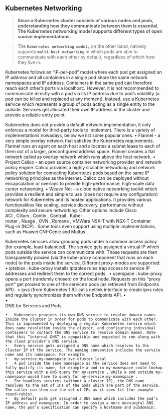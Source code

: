 ## Kubernetes Networking 

> **Since a Kubernetes cluster consists of various nodes and pods, understanding how they communicate between them is essential. The Kubernetes networking model supports different types of open source implementations.**

> The **`Kubernetes networking model,`** on the other hand, natively supports **`multi-host networking`** in which pods are able to communicate with each other by default, regardless of which host they live in.

Kubernetes follows an “IP-per-pod” model where each pod get assigned an IP address and all containers in a single pod share the same network namespaces and IP address. Containers in the same pod can therefore reach each other’s ports via localhost:<port>. However, it is not recommended to communicate directly with a pod via its IP address due to pod’s volatility (a pod can be killed and replaced at any moment). Instead, use a Kubernetes service which represents a group of pods acting as a single entity to the outside. Services get allocated their own IP address in the cluster and provide a reliable entry point.

Kubernetes does not provide a default network implementation, it only enforces a model for third-party tools to implement. There is a variety of implementations nowadays, below we list some popular ones.
	•	Flannel - a very simple overlay network that satisfies the Kubernetes requirements. Flannel runs an agent on each host and allocates a subnet lease to each of them out of a larger, preconfigured address space. Flannel creates a flat network called as overlay network which runs above the host network.
	•	Project Calico - an open source container networking provider and network policy engine. Calico provides a highly scalable networking and network policy solution for connecting Kubernetes pods based on the same IP networking principles as the internet. Calico can be deployed without encapsulation or overlays to provide high-performance, high-scale data center networking.
	•	Weave Net - a cloud native networking toolkit which provides a resilient and simple to use (does not require any configuration) network for Kubernetes and its hosted applications. It provides various functionalities like scaling, service discovery, performance without complexity and secure networking.
Other options include Cisco ACI , Cilium , Contiv , Contrail , Kube-router , Nuage , OVN , Romana , VMWare NSX-T with NSX-T Container Plug-in (NCP) . Some tools even support using multiple implementations, such as Huawei CNI-Genie and Multus .


Kubernetes services allow grouping pods under a common access policy (for example, load-balanced). The service gets assigned a virtual IP which pods outside the service can communicate with. Those requests are then transparently proxied (via the kube-proxy component that runs on each node) to the pods inside the service. Different proxy-modes are supported:
	•	iptables : kube-proxy installs iptables rules trap access to service IP addresses and redirect them to the correct pods. 
	•	userspace : kube-proxy opens a port (randomly chosen) on the local node. Requests on this “proxy port” get proxied to one of the service’s pods (as retrieved from Endpoints API). 
	•	ipvs (from Kubernetes 1.9): calls netlink interface to create ipvs rules and regularly synchronizes them with the Endpoints API.
	•	
	•	
DNS for Services and Pods
	
	•	Kubernetes provides its own DNS service to resolve domain names inside the cluster in order for pods to communicate with each other. This is implemented by deploying a regular Kubernetes service which does name resolution inside the cluster, and configuring individual containers to contact the DNS service to resolve domain names. Note that this “internal DNS” is compatible and expected to run along with the cloud provider’s DNS service.
	•	Every service gets assigned a DNS name which resolves to the cluster IP of the service. The naming convention includes the service name and its namespace. For example:
	•	my-service.my-namespace.svc.cluster.local
	•	A pod inside the same namespace as the service does not need to fully qualify its name, for example a pod in my-namespace could lookup this service with a DNS query for my-service , while a pod outside my-namespace would have to query for my-service.my-namespace .
	•	For headless services (without a cluster IP), the DNS name resolves to the set of IPs of the pods which are part of the service. The caller can then use the set of IPs as it sees fit (for example round-robin).
	•	By default pods get assigned a DNS name which includes the pod’s IP address and namespace. In order to assign a more meaningful DNS name, the pod’s specification can specify a hostname and subdomain:
		
